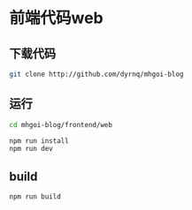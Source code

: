 # 前端代码web

## 下载代码
```bash
git clone http://github.com/dyrnq/mhgoi-blog
```

## 运行
```bash
cd mhgoi-blog/frontend/web

npm run install
npm run dev
```

## build

```bash
npm run build
```